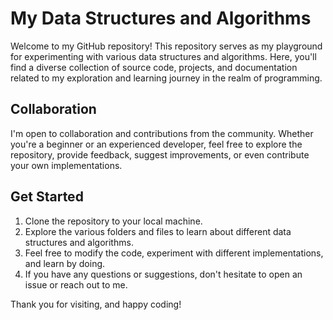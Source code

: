 # My Data Structures and Algorithms 

Welcome to my GitHub repository! This repository serves as my playground for experimenting with various data structures and algorithms. Here, you'll find a diverse collection of source code, projects, and documentation related to my exploration and learning journey in the realm of programming.

## Collaboration
I'm open to collaboration and contributions from the community. Whether you're a beginner or an experienced developer, feel free to explore the repository, provide feedback, suggest improvements, or even contribute your own implementations.

## Get Started
1. Clone the repository to your local machine.
2. Explore the various folders and files to learn about different data structures and algorithms.
3. Feel free to modify the code, experiment with different implementations, and learn by doing.
4. If you have any questions or suggestions, don't hesitate to open an issue or reach out to me.

Thank you for visiting, and happy coding!

